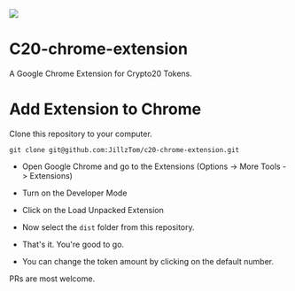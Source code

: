 <img src="https://i.imgur.com/AUAyDPl.png">


# C20-chrome-extension
A Google Chrome Extension for Crypto20 Tokens.

# Add Extension to Chrome
Clone this repository to your computer.
```
git clone git@github.com:JillzTom/c20-chrome-extension.git
```

- Open Google Chrome and go to the Extensions
  (Options -> More Tools -> Extensions)

- Turn on the Developer Mode

- Click on the Load Unpacked Extension

- Now select the `dist` folder from this repository.

- That's it. You're good to go. 

- You can change the token amount by clicking on the default number.


PRs are most welcome.
